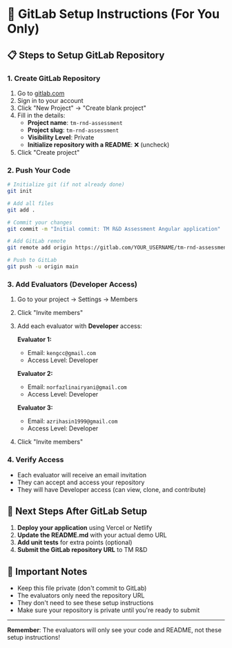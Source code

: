 # 🔧 GitLab Setup Instructions (For You Only)

## 📋 Steps to Setup GitLab Repository

### 1. Create GitLab Repository
1. Go to [gitlab.com](https://gitlab.com)
2. Sign in to your account
3. Click "New Project" → "Create blank project"
4. Fill in the details:
   - **Project name**: `tm-rnd-assessment`
   - **Project slug**: `tm-rnd-assessment`
   - **Visibility Level**: Private
   - **Initialize repository with a README**: ❌ (uncheck)
5. Click "Create project"

### 2. Push Your Code
```bash
# Initialize git (if not already done)
git init

# Add all files
git add .

# Commit your changes
git commit -m "Initial commit: TM R&D Assessment Angular application"

# Add GitLab remote
git remote add origin https://gitlab.com/YOUR_USERNAME/tm-rnd-assessment.git

# Push to GitLab
git push -u origin main
```

### 3. Add Evaluators (Developer Access)
1. Go to your project → Settings → Members
2. Click "Invite members"
3. Add each evaluator with **Developer** access:

   **Evaluator 1:**
   - Email: `kengcc@gmail.com`
   - Access Level: Developer

   **Evaluator 2:**
   - Email: `norfazlinairyani@gmail.com`
   - Access Level: Developer

   **Evaluator 3:**
   - Email: `azrihasin1999@gmail.com`
   - Access Level: Developer

4. Click "Invite members"

### 4. Verify Access
- Each evaluator will receive an email invitation
- They can accept and access your repository
- They will have Developer access (can view, clone, and contribute)

## 🚀 Next Steps After GitLab Setup

1. **Deploy your application** using Vercel or Netlify
2. **Update the README.md** with your actual demo URL
3. **Add unit tests** for extra points (optional)
4. **Submit the GitLab repository URL** to TM R&D

## 📝 Important Notes

- Keep this file private (don't commit to GitLab)
- The evaluators only need the repository URL
- They don't need to see these setup instructions
- Make sure your repository is private until you're ready to submit

---

**Remember**: The evaluators will only see your code and README, not these setup instructions!
